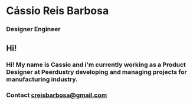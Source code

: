 # Cássio Reis Barbosa

### Designer Engineer

## Hi!

### Hi! My name is Cassio and i'm currently working as a Product Designer at Peerdustry developing and managing projects for manufacturing industry.

### Contact creisbarbosa@gmail.com
